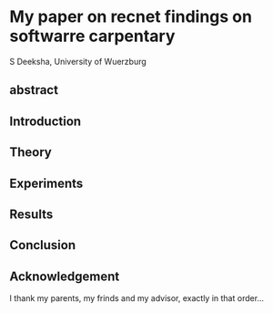 # My paper on recnet findings on softwarre carpentary
S Deeksha, University of Wuerzburg
## abstract

## Introduction

## Theory

## Experiments

## Results

## Conclusion

## Acknowledgement
I thank my parents, my frinds and my advisor, exactly in that order...
